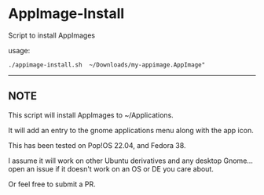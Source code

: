 # AppImage-Install
Script to install AppImages

usage: 

`./appimage-install.sh  ~/Downloads/my-appimage.AppImage"`

---

## NOTE

This script will install AppImages to ~/Applications.

It will add an entry to the gnome applications menu along with the app icon.

This has been tested on Pop!OS 22.04, and Fedora 38.

I assume it will work on other Ubuntu derivatives and any desktop Gnome... open an issue if it doesn't work on an OS or DE you care about.

Or feel free to submit a PR.
